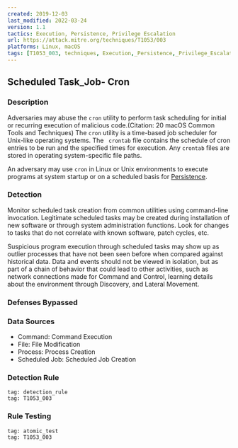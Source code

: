 ```yaml
---
created: 2019-12-03
last_modified: 2022-03-24
version: 1.1
tactics: Execution, Persistence, Privilege Escalation
url: https://attack.mitre.org/techniques/T1053/003
platforms: Linux, macOS
tags: [T1053_003, techniques, Execution,_Persistence,_Privilege_Escalation]
---
```


## Scheduled Task_Job- Cron

### Description

Adversaries may abuse the <code>cron</code> utility to perform task scheduling for initial or recurring execution of malicious code.(Citation: 20 macOS Common Tools and Techniques) The <code>cron</code> utility is a time-based job scheduler for Unix-like operating systems.  The <code> crontab</code> file contains the schedule of cron entries to be run and the specified times for execution. Any <code>crontab</code> files are stored in operating system-specific file paths.

An adversary may use <code>cron</code> in Linux or Unix environments to execute programs at system startup or on a scheduled basis for [Persistence](https://attack.mitre.org/tactics/TA0003). 

### Detection

Monitor scheduled task creation from common utilities using command-line invocation. Legitimate scheduled tasks may be created during installation of new software or through system administration functions. Look for changes to tasks that do not correlate with known software, patch cycles, etc.  

Suspicious program execution through scheduled tasks may show up as outlier processes that have not been seen before when compared against historical data. Data and events should not be viewed in isolation, but as part of a chain of behavior that could lead to other activities, such as network connections made for Command and Control, learning details about the environment through Discovery, and Lateral Movement. 

### Defenses Bypassed



### Data Sources

  - Command: Command Execution
  -  File: File Modification
  -  Process: Process Creation
  -  Scheduled Job: Scheduled Job Creation
### Detection Rule

```query
tag: detection_rule
tag: T1053_003
```

### Rule Testing

```query
tag: atomic_test
tag: T1053_003
```
